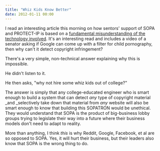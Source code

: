 ```yaml
---
title: "Whiz Kids Know Better"
date: 2012-01-11 00:00
---
```


I read an interesting article this morning on how sentors' support of SOPA and PROTECT-IP is based on a [fundamental misunderstanding of the technology involved](http://danwin.com/2012/01/the-sopa-debate-and-how-its-affected-by-congresss-understanding-of-child-porn/). It's an interesting read and includes a video of a senator asking if Google can come up with a filter for child pornography, then why can't it detect copyright infringement?&nbsp;

There's a very simple, non-technical answer explaining why this is impossible.

He didn't listen to it.

He then asks, "why not hire some whiz kids out of college?"

The answer is simply that any college-educated engineer who is smart enough to build a system that can detect _any_ type of copyright material _and&nbsp;_selectively&nbsp;take down that material from _any_ website will also be smart enough to know that building this SOPATRON would be unethical. They would understand that SOPA is the product of big-business lobby groups trying to legislate their way into a future where their business models don't need to adapt to reality.

More than anything, I think _this_ is why Reddit, Google, Facebook, et al are so opposed to SOPA. Yes, it will hurt their business, but their leaders also know that SOPA is the wrong thing to do.

<!-- more -->
